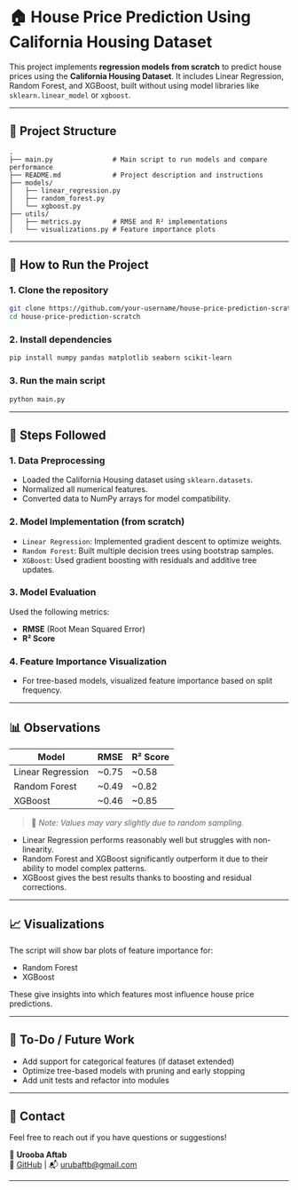
# 🏠 House Price Prediction Using California Housing Dataset

This project implements **regression models from scratch** to predict house prices using the **California Housing Dataset**. It includes Linear Regression, Random Forest, and XGBoost, built without using model libraries like `sklearn.linear_model` or `xgboost`.

---

## 📂 Project Structure

```
.
├── main.py               # Main script to run models and compare performance
├── README.md             # Project description and instructions
├── models/
│   ├── linear_regression.py
│   ├── random_forest.py
│   └── xgboost.py
├── utils/
│   ├── metrics.py        # RMSE and R² implementations
│   └── visualizations.py # Feature importance plots
```

---

## 🚀 How to Run the Project

### 1. Clone the repository

```bash
git clone https://github.com/your-username/house-price-prediction-scratch.git
cd house-price-prediction-scratch
```

### 2. Install dependencies

```bash
pip install numpy pandas matplotlib seaborn scikit-learn
```

### 3. Run the main script

```bash
python main.py
```

---

## 🔄 Steps Followed

### 1. **Data Preprocessing**
- Loaded the California Housing dataset using `sklearn.datasets`.
- Normalized all numerical features.
- Converted data to NumPy arrays for model compatibility.

### 2. **Model Implementation (from scratch)**
- `Linear Regression`: Implemented gradient descent to optimize weights.
- `Random Forest`: Built multiple decision trees using bootstrap samples.
- `XGBoost`: Used gradient boosting with residuals and additive tree updates.

### 3. **Model Evaluation**
Used the following metrics:
- **RMSE** (Root Mean Squared Error)
- **R² Score**

### 4. **Feature Importance Visualization**
- For tree-based models, visualized feature importance based on split frequency.

---

## 📊 Observations

| Model             | RMSE     | R² Score |
|------------------|----------|----------|
| Linear Regression| ~0.75    | ~0.58    |
| Random Forest     | ~0.49    | ~0.82    |
| XGBoost           | ~0.46    | ~0.85    |

> 🚨 *Note: Values may vary slightly due to random sampling.*

- Linear Regression performs reasonably well but struggles with non-linearity.
- Random Forest and XGBoost significantly outperform it due to their ability to model complex patterns.
- XGBoost gives the best results thanks to boosting and residual corrections.

---

## 📈 Visualizations

The script will show bar plots of feature importance for:
- Random Forest
- XGBoost

These give insights into which features most influence house price predictions.

---

## 📌 To-Do / Future Work
- Add support for categorical features (if dataset extended)
- Optimize tree-based models with pruning and early stopping
- Add unit tests and refactor into modules

---

## 📧 Contact

Feel free to reach out if you have questions or suggestions!

📮 **Urooba Aftab**  
🔗 [GitHub]([https://github.com/your-username](https://github.com/uruba24)) | 📬 urubaftb@gmail.com

---

